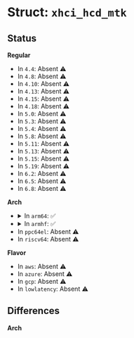 # Struct: <code>xhci_hcd_mtk</code>

## Status
<b>Regular</b>
<ul>
<li>
In <code>4.4</code>: Absent ⚠️
</li>
<li>
In <code>4.8</code>: Absent ⚠️
</li>
<li>
In <code>4.10</code>: Absent ⚠️
</li>
<li>
In <code>4.13</code>: Absent ⚠️
</li>
<li>
In <code>4.15</code>: Absent ⚠️
</li>
<li>
In <code>4.18</code>: Absent ⚠️
</li>
<li>
In <code>5.0</code>: Absent ⚠️
</li>
<li>
In <code>5.3</code>: Absent ⚠️
</li>
<li>
In <code>5.4</code>: Absent ⚠️
</li>
<li>
In <code>5.8</code>: Absent ⚠️
</li>
<li>
In <code>5.11</code>: Absent ⚠️
</li>
<li>
In <code>5.13</code>: Absent ⚠️
</li>
<li>
In <code>5.15</code>: Absent ⚠️
</li>
<li>
In <code>5.19</code>: Absent ⚠️
</li>
<li>
In <code>6.2</code>: Absent ⚠️
</li>
<li>
In <code>6.5</code>: Absent ⚠️
</li>
<li>
In <code>6.8</code>: Absent ⚠️
</li>
</ul>
<b>Arch</b>
<ul>
<li>
<details>
<summary>In <code>arm64</code>: ✅</summary>

```c
struct xhci_hcd_mtk {
    struct device *dev;
    struct usb_hcd *hcd;
    struct mu3h_sch_bw_info *sch_array;
    struct mu3c_ippc_regs *ippc_regs;
    bool has_ippc;
    int num_u2_ports;
    int num_u3_ports;
    int u3p_dis_msk;
    struct regulator *vusb33;
    struct regulator *vbus;
    struct clk *sys_clk;
    struct clk *xhci_clk;
    struct clk *ref_clk;
    struct clk *mcu_clk;
    struct clk *dma_clk;
    struct regmap *pericfg;
    struct phy **phys;
    int num_phys;
    bool lpm_support;
    bool uwk_en;
    struct regmap *uwk;
    u32 uwk_reg_base;
    u32 uwk_vers;
};
```
</details>
</li>
<li>
<details>
<summary>In <code>armhf</code>: ✅</summary>

```c
struct xhci_hcd_mtk {
    struct device *dev;
    struct usb_hcd *hcd;
    struct mu3h_sch_bw_info *sch_array;
    struct mu3c_ippc_regs *ippc_regs;
    bool has_ippc;
    int num_u2_ports;
    int num_u3_ports;
    int u3p_dis_msk;
    struct regulator *vusb33;
    struct regulator *vbus;
    struct clk *sys_clk;
    struct clk *xhci_clk;
    struct clk *ref_clk;
    struct clk *mcu_clk;
    struct clk *dma_clk;
    struct regmap *pericfg;
    struct phy **phys;
    int num_phys;
    bool lpm_support;
    bool uwk_en;
    struct regmap *uwk;
    u32 uwk_reg_base;
    u32 uwk_vers;
};
```
</details>
</li>
<li>
In <code>ppc64el</code>: Absent ⚠️
</li>
<li>
In <code>riscv64</code>: Absent ⚠️
</li>
</ul>
<b>Flavor</b>
<ul>
<li>
In <code>aws</code>: Absent ⚠️
</li>
<li>
In <code>azure</code>: Absent ⚠️
</li>
<li>
In <code>gcp</code>: Absent ⚠️
</li>
<li>
In <code>lowlatency</code>: Absent ⚠️
</li>
</ul>

## Differences
<b>Arch</b>
<ul>
</ul>
